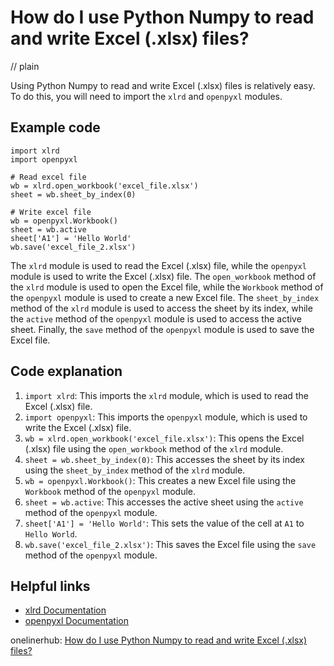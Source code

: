 # How do I use Python Numpy to read and write Excel (.xlsx) files?
// plain

Using Python Numpy to read and write Excel (.xlsx) files is relatively easy. To do this, you will need to import the `xlrd` and `openpyxl` modules.

## Example code

```
import xlrd
import openpyxl

# Read excel file
wb = xlrd.open_workbook('excel_file.xlsx')
sheet = wb.sheet_by_index(0)

# Write excel file
wb = openpyxl.Workbook()
sheet = wb.active
sheet['A1'] = 'Hello World'
wb.save('excel_file_2.xlsx')
```

The `xlrd` module is used to read the Excel (.xlsx) file, while the `openpyxl` module is used to write the Excel (.xlsx) file. The `open_workbook` method of the `xlrd` module is used to open the Excel file, while the `Workbook` method of the `openpyxl` module is used to create a new Excel file. The `sheet_by_index` method of the `xlrd` module is used to access the sheet by its index, while the `active` method of the `openpyxl` module is used to access the active sheet. Finally, the `save` method of the `openpyxl` module is used to save the Excel file.

## Code explanation

1. `import xlrd`: This imports the `xlrd` module, which is used to read the Excel (.xlsx) file.
2. `import openpyxl`: This imports the `openpyxl` module, which is used to write the Excel (.xlsx) file.
3. `wb = xlrd.open_workbook('excel_file.xlsx')`: This opens the Excel (.xlsx) file using the `open_workbook` method of the `xlrd` module.
4. `sheet = wb.sheet_by_index(0)`: This accesses the sheet by its index using the `sheet_by_index` method of the `xlrd` module.
5. `wb = openpyxl.Workbook()`: This creates a new Excel file using the `Workbook` method of the `openpyxl` module.
6. `sheet = wb.active`: This accesses the active sheet using the `active` method of the `openpyxl` module.
7. `sheet['A1'] = 'Hello World'`: This sets the value of the cell at `A1` to `Hello World`.
8. `wb.save('excel_file_2.xlsx')`: This saves the Excel file using the `save` method of the `openpyxl` module.

## Helpful links
- [xlrd Documentation](https://xlrd.readthedocs.io/en/latest/)
- [openpyxl Documentation](https://openpyxl.readthedocs.io/en/stable/)

onelinerhub: [How do I use Python Numpy to read and write Excel (.xlsx) files?](https://onelinerhub.com/python-scipy/how-do-i-use-python-numpy-to-read-and-write-excel---xlsx--files)